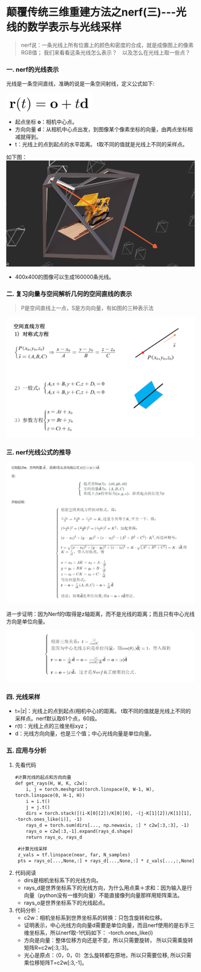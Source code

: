 # 颠覆传统三维重建方法之nerf(三)---光线的数学表示与光线采样
>nerf说：一条光线上所有位置上的颜色和密度的合成，就是成像图上的像素RGB值；
>我们来看看这条光线怎么表示？　以及怎么在光线上取一些点？

### 一. nerf的光线表示
光线是一条空间直线，准确的说是一条空间射线，定义公式如下:
    
![](.images/9ef1fcdb.png)
<!-- ![](E:/workspace/06-docment/nerf-learn/.images/9ef1fcdb.png) -->

- 起点坐标 **o**：相机中心点。
- 方向向量 **d**：从相机中心点出发，到图像某个像素坐标的向量，由两点坐标相减就得到。
- t：光线上的点到起点的水平距离。 t取不同的值就是光线上不同的采样点。

如下图：
![](.images/92862c7c.png)
<!-- ![](E:/workspace/06-docment/nerf-learn/.images/92862c7c.png) -->
- 400x400的图像可以生成160000条光线。

### 二. 复习向量与空间解析几何的空间直线的表示
> P是空间直线上一点，S是方向向量，有如图的三种表示法

![](.images/74169a60.png)
<!-- ![](E:/workspace/06-docment/nerf-learn/.images/74169a60.png) -->

### 三. nerf光线公式的推导
![](.images/bf75bc78.png)
<!-- ![](E:/workspace/06-docment/nerf-learn/.images/bf75bc78.png) -->

<!--
已知起点**o**，方向向量`$\bold{\vec{d}}$`，距离t怎么求光线公式`$\bold{r}(t) = \bold{o} + t\bold{\vec{d}} $`

设：

```math
\left \{ \begin{array}{l}
起点坐标\bold{o}为：(x0, y0, z0) \\
方向向量\bold{\vec{d}}为：(A,  B,  C) \\
直线上点\bold{r}的坐标为(x, y, z)，距离起点的长度为t \\
\end{array} \right.
```

开始证明：

```math
\left \{ \begin{array}{l}
根据空间直线方程的对称式，得：\\
\\
\frac{x-x_0}{A} = \frac{y-y_0}{B} = \frac{z-z_0}{C}  = K  , 这里令其等于K, 平方一下，得：            \\
\\
(\frac{x-x_0}{A})^2 = (\frac{y-y_0}{B})^2 = (\frac{z-z_0}{C})^2 = K^2，加起来得：     \\
\\
 (x-x_0)^2 + (y-y_0)^2 + (z-z_0)^2 = (A^2 + B^2 + C^2) \cdot K^2 , 两边开根号：            \\
 \\
 t = \sqrt{(x-x_0)^2 + (y-y_0)^2 + (z-z_0)^2} = K \cdot \sqrt{ (A^2 + B^2 + C^2)} = K \cdot |\bold{\vec{d}}| 得 \\
 K = \frac{t}{|\vec{d}|} ，带入对称式，得 \\
\\
 x = x_0 + AK = x_0 + A \cdot \frac{t}{|\bold{\vec{d}}|}   \\
 y = y_0 + BK = y_0 + B \cdot \frac{t}{|\bold{\vec{d}}|} \\
 z = z_0 + CK = z_0 + C \cdot \frac{t}{|\bold{\vec{d}}|} \\
 写出向量形式：\\
 \bold{r}= \bold{o} + \frac{t}{|\bold{\vec{d}}|} (A,B,C) = \bold{o} + \frac{t}{|\bold{\vec{d}}|}\bold{\vec{d}}  \\
 \\
 结论：如果\bold{\vec{d}}是单位向量, 即\bold{r} = \bold{o} + t\bold{\vec{d}}得证。\\
\end{array} \right.
```
-->

进一步证明：因为Nerf的t取得是z轴距离，而不是光线的距离；而且只有中心光线方向是单位向量。

![](.images/b8270376.png)
<!--
```math
\left \{ \begin{array}{l}
 \\
 根据三角关系： t=\frac{|z|}{cos(\theta)} \\
 且因为中心光线方向是单位向量，则cos(\theta) . |\bold{\vec{d}}| = 1，带入得到\\
 \\
 \bold{r}=  \bold{o} + \frac{t}{|\bold{\vec{d}}|}\bold{\vec{d}}  =  \bold{o} + \frac{|z|}{cos(\theta) . |\bold{\vec{d}}| } \bold{\vec{d}} =  \bold{o} + |z|\bold{\vec{d}}\\
 \\
 \\
  \bold{r} =  \bold{o} + |z|\bold{\vec{d}}，才是Nerf真正试用的公式。
\end{array} \right.
```
-->

### 四. 光线采样
- t=|z|：光线上的点到起点(相机中心)的距离。 t取不同的值就是光线上不同的采样点。nerf默认取61个点，60段。
- r(t)：光线上点的三维坐标xyz；
- d：光线方向向量，也是三个值；中心光线向量是单位向量。

### 五. 应用与分析
1. 先看代码
    ```
   #计算光线的起点和方向向量
    def get_rays(H, W, K, c2w):
        i, j = torch.meshgrid(torch.linspace(0, W-1, W), torch.linspace(0, H-1, H))
        i = i.t()
        j = j.t()
        dirs = torch.stack([(i-K[0][2])/K[0][0], -(j-K[1][2])/K[1][1], -torch.ones_like(i)], -1)
        rays_d = torch.sum(dirs[..., np.newaxis, :] * c2w[:3,:3], -1) 
        rays_o = c2w[:3,-1].expand(rays_d.shape)
        return rays_o, rays_d
    ```
   ```
    #计算光线采样
    z_vals = tf.linspace(near, far, N_samples) 
    pts = rays_o[...,None,:] + rays_d[...,None,:] * z_vals[...,:,None]
   ```
2. 代码阅读
    - dirs是相机坐标系下的光线方向。
    - rays_d是世界坐标系下的光线方向，为什么用点乘＋求和：因为输入是行向量（python没有一维列向量）不能直接像列向量那样用矩阵乘法。
    - rays_o是世界坐标系下的光线起点。
3. 代码分析：
    - c2w：相机坐标系到世界坐标系的转换：只包含旋转和位移。
    - 证明表示，中心光线方向向量d需要是单位向量，而且nerf使用的是右手三维坐标系，所以nerf取-1代码如下： -torch.ones_like(i)
    - 方向是向量：整体位移方向还是不变，所以只需要旋转， 所以只需乘旋转矩阵R=c2w[:3,:3]。
    - 光心是原点：（0，0，0）怎么旋转都在原地，所以只需要位移, 所以只需乘位移矩阵T=c2w[:3,-1]。

